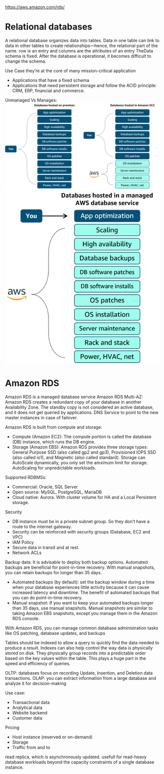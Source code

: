https://aws.amazon.com/rds/

# Relational databases

A relational database organizes data into tables. Data in one table can link to data in other tables to create relationships—hence, the relational part of the name.
row is an entry and columns are the attributes of an entry
TheData schema is fixed. After the database is operational, it becomes difficult to change the schema.
 
Use Case
they’re at the core of many mission-critical application
- Applications that have a fixed schema
- Applications that need persistent storage and follow the ACID principle: CRM, ERP, financial and commerce.

Unmanaged Vs Manages:
![OnPrem_vs_EC2](/img/OnPrem_vs_EC2.png) 
![Managed_DB](/img/Managed_DB.png)

# Amazon RDS
Amazon RDS is a managed database service
Amazon RDS Multi-AZ: Amazon RDS creates a redundant copy of your database in another Availability Zone. The standby copy is not considered an active database, and it does not get queried by applications. DNS Service to point to the new master instances in case of failover.

Amazon RDS is built from compute and storage:
- Compute (Amazon EC2): The compute portion is called the database (DB) instance, which runs the DB engine.
- Storage (Amazon EBS): Amazon RDS provides three storage types: General Purpose SSD (also called gp2 and gp3), Provisioned IOPS SSD (also called io1), and Magnetic (also called standard). Storage can AutoScale dynamically, you only set the amximum limit for storage. AutoScaling for unpredictable workloads. 

Supported RDBMSs:
- Commercial: Oracle, SQL Server
- Open source: MySQL, PostgreSQL, MariaDB
- Cloud native: Aurora. With cluster volume for HA and a Local Persistent storage.

Security
- DB instance must be in a private subnet group. So they don’t have a route to the internet gateway. 
- Security can be reinforced with security groups (Database, EC2 and VPC)
- IAM Policy 
- Secure data in transit and at rest.
- Network ACLs

Backup data:
It is advisable to deploy both backup options. Automated backups are beneficial for point-in-time recovery. With manual snapshots, you can retain backups for longer than 35 days.
- Automated backups (by default): set the  backup window during a time when your database experiences little activity because it can cause increased latency and downtime. The benefit of automated backups that you can do point-in-time recovery.
- Manual snapshot: If you want to keep your automated backups longer than 35 days, use manual snapshots. Manual snapshots are similar to taking Amazon EBS snapshots, except you manage them in the Amazon RDS console. 

With Amazon RDS, you can manage common database administration tasks like OS patching, database updates, and backups

Tables should be indexed to allow a query to quickly find the data needed to produce a result. Indexes can also help control the way data is physically stored on disk. They physically group records into a predictable order based on the key values within the table. This plays a huge part in the speed and efficiency of queries.

OLTP: databases focus on recording Update, Insertion, and Deletion data transactions. 
OLAP: you can extract information from a large database and analyze it for decision-making

Use case:
- Transactional data
- Analytical data
- Website backend
- Customer data

Pricing
- Host instance (reserved or on-demand)
- Storage
- Traffic from and to



read replica, which is asynchronously updated. usefull for read-heavy database workloads beyond the capacity constraints of a single database instance.